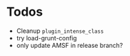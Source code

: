 # Todos

- Cleanup `plugin_intense_class`
- try load-grunt-config
- only update AMSF in release branch?
